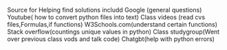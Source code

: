 Source for Helping find solutions includd
Google (general questions)
Youtube( how to convert python files into text)
Class videos (read cvs files,Formulas,if functions)
W3Schools.com(understand certain functions)
Stack overflow(countings unique values in python)
Class studygroup(Went over previous class vods and talk code)
Chatgbt(help with python errors)
